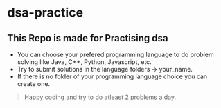 # dsa-practice

## This Repo is made for Practising dsa 
- You can choose your prefered programming language to do problem solving like Java, C++, Python, Javascript, etc.
- Try to submit solutions in the language folders -> your_name.
- If there is no folder of your programming language choice you can create one.

> Happy coding and try to do atleast 2 problems a day.
